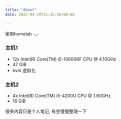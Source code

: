 ```yaml
---
title: "About"
date: 2022-04-29T21:35:16+08:00

---
```


家用homelab -_-

### 主机1

- 12x Intel(R) Core(TM) i5-10600KF CPU @ 4.10GHz
- 47 GiB
- kvm 虚拟化

### 主机2

- 4x Intel(R) Core(TM) i5-4200U CPU @ 1.60GHz
- 16 GiB



很多内容只是个人笔记, 有空慢慢整理一下
